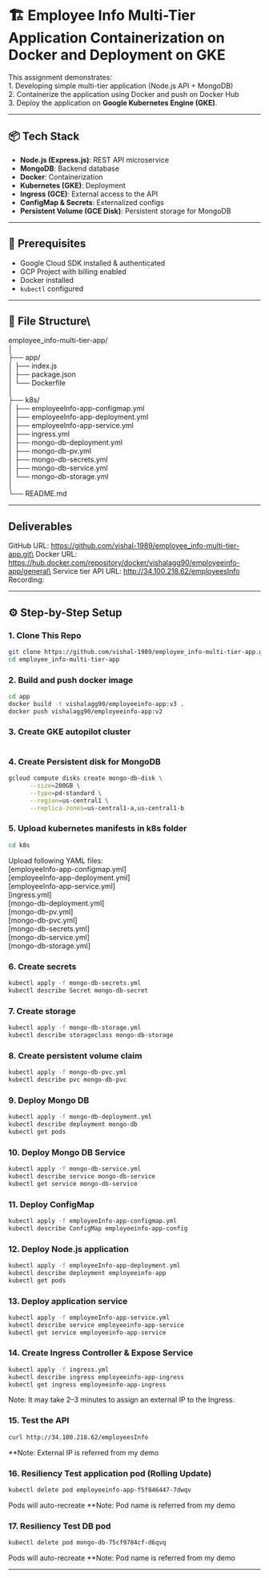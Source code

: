 # 🏗️ Employee Info Multi-Tier Application Containerization on Docker and Deployment on GKE

This assignment demonstrates:\
    1. Developing simple multi-tier application (Node.js API + MongoDB)\
    2. Containerize the application using Docker and push on Docker Hub\
    3. Deploy the application on **Google Kubernetes Engine (GKE)**.

---

## 📦 Tech Stack

- **Node.js (Express.js)**: REST API microservice
- **MongoDB**: Backend database
- **Docker**: Containerization
- **Kubernetes (GKE)**: Deployment
- **Ingress (GCE)**: External access to the API
- **ConfigMap & Secrets**: Externalized configs
- **Persistent Volume (GCE Disk)**: Persistent storage for MongoDB

---

## 🧰 Prerequisites

- Google Cloud SDK installed & authenticated
- GCP Project with billing enabled
- Docker installed
- `kubectl` configured

---

## 🧰 File Structure\

employee_info-multi-tier-app/\
│\
├── app/\
│   ├── index.js\
│   ├── package.json\
│   └── Dockerfile\
│\
├── k8s/\
│   ├── employeeInfo-app-configmap.yml\
│   ├── employeeInfo-app-deployment.yml\
│   ├── employeeInfo-app-service.yml\
│   ├── ingress.yml\
│   ├── mongo-db-deployment.yml\
│   ├── mongo-db-pv.yml\
│   ├── mongo-db-secrets.yml\
│   ├── mongo-db-service.yml\
│   └── mongo-db-storage.yml\
│\
└── README.md

---

## Deliverables
GitHub URL: https://github.com/vishal-1989/employee_info-multi-tier-app.git\
Docker URL: https://hub.docker.com/repository/docker/vishalagg90/employeeinfo-app/general\
Service tier API URL: http://34.100.218.62/employeesInfo
Recording: 

---

## ⚙️ Step-by-Step Setup

### 1. Clone This Repo
```bash
git clone https://github.com/vishal-1989/employee_info-multi-tier-app.git
cd employee_info-multi-tier-app
```

### 2. Build and push docker image
```bash
cd app
docker build -t vishalagg90/employeeinfo-app:v3 .
docker push vishalagg90/employeeinfo-app:v2
```

### 3. Create GKE autopilot cluster
```bash
```

### 4. Create Persistent disk for MongoDB
```bash
gcloud compute disks create mongo-db-disk \
	  --size=200GB \
	  --type=pd-standard \
	  --region=us-central1 \
	  --replica-zones=us-central1-a,us-central1-b
```

### 5. Upload kubernetes manifests in k8s folder
```bash
cd k8s
```
Upload following YAML files:\
[employeeInfo-app-configmap.yml]\
[employeeInfo-app-deployment.yml]\
[employeeInfo-app-service.yml]\
[ingress.yml]\
[mongo-db-deployment.yml]\
[mongo-db-pv.yml]\
[mongo-db-pvc.yml]\
[mongo-db-secrets.yml]\
[mongo-db-service.yml]\
[mongo-db-storage.yml]

### 6. Create secrets
```bash
kubectl apply -f mongo-db-secrets.yml
kubectl describe Secret mongo-db-secret
```

### 7. Create storage
```bash
kubectl apply -f mongo-db-storage.yml
kubectl describe storageclass mongo-db-storage
```

### 8. Create persistent volume claim
```bash
kubectl apply -f mongo-db-pvc.yml
kubectl describe pvc mongo-db-pvc
```

### 9.  Deploy Mongo DB
```bash
kubectl apply -f mongo-db-deployment.yml
kubectl describe deployment mongo-db
kubectl get pods
```

### 10.  Deploy Mongo DB Service
```bash
kubectl apply -f mongo-db-service.yml
kubectl describe service mongo-db-service
kubectl get service mongo-db-service
```

### 11.  Deploy ConfigMap
```bash
kubectl apply -f employeeInfo-app-configmap.yml
kubectl describe ConfigMap employeeinfo-app-config
```

### 12.  Deploy Node.js application
```bash
kubectl apply -f employeeInfo-app-deployment.yml
kubectl describe deployment employeeinfo-app
kubectl get pods
```

### 13.  Deploy application service
```bash
kubectl apply -f employeeInfo-app-service.yml
kubectl describe service employeeinfo-app-service
kubectl get service employeeinfo-app-service
```

### 14.  Create Ingress Controller & Expose Service 
```bash
kubectl apply -f ingress.yml
kubectl describe ingress employeeinfo-app-ingress
kubectl get ingress employeeinfo-app-ingress
```

Note: It may take 2–3 minutes to assign an external IP to the Ingress.

### 15.  Test the API
```bash
curl http://34.100.218.62/employeesInfo
```
**Note: External IP is referred from my demo

### 16.  Resiliency Test application pod (Rolling Update)
```bash
kubectl delete pod employeeinfo-app-f5f846447-7dwqv
```
Pods will auto-recreate
**Note: Pod name is referred from my demo

### 17.  Resiliency Test DB pod
```bash
kubectl delete pod mongo-db-75cf9784cf-d6qvq
```
Pods will auto-recreate
**Note: Pod name is referred from my demo

---








